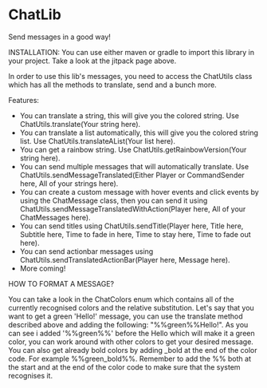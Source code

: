 # ChatLib
Send messages in a good way!

INSTALLATION:
You can use either maven or gradle to import
this library in your project.
Take a look at the jitpack page above.

In order to use this lib's messages, you
need to access the ChatUtils class which
has all the methods to translate, send
and a bunch more.

Features:
 - You can translate a string, this will give you the colored string. Use ChatUtils.translate(Your string here).
 - You can translate a list automatically, this will give you the colored string list. Use ChatUtils.translateAList(Your list here).
 - You can get a rainbow string. Use ChatUtils.getRainbowVersion(Your string here).
 - You can send multiple messages that will automatically translate. Use ChatUtils.sendMessageTranslated(Either Player or CommandSender here, All of your strings here).
 - You can create a custom message with hover events and click events by using the ChatMessage class, then you can send it using 
 ChatUtils.sendMessageTranslatedWithAction(Player here, All of your ChatMessages here).
 - You can send titles using ChatUtils.sendTitle(Player here, Title here, Subtitle here, Time to fade in here, Time to stay here, Time to fade out here).
 - You can send actionbar messages using ChatUtils.sendTranslatedActionBar(Player here, Message here).
 - More coming!

HOW TO FORMAT A MESSAGE?

You can take a look in the ChatColors enum which contains all of the
currently recognised colors and the relative substitution.
Let's say that you want to get a green 'Hello!' message,
you can use the translate method described above and 
adding the following: "%%green%%Hello!".
As you can see i added '%%green%%' before the Hello which
will make it a green color, you can work around with other
colors to get your desired message.
You can also get already bold colors by adding _bold at
the end of the color code. For example %%green_bold%%.
Remember to add the %% both at the start and at the end of the color code
to make sure that the system recognises it.

